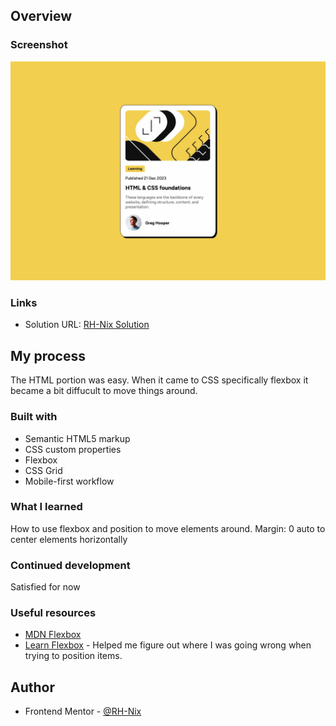## Overview

### Screenshot
![SC](./screenshot.jpg)

### Links

- Solution URL: [RH-Nix Solution](https://rh-nix.github.io/FEM-qr-code-challenge/)

## My process
The HTML portion was easy. When it came to CSS specifically flexbox it became a bit diffucult to move things around.

### Built with

- Semantic HTML5 markup
- CSS custom properties
- Flexbox
- CSS Grid
- Mobile-first workflow

### What I learned
How to use flexbox and position to move elements around. Margin: 0 auto to center elements horizontally

### Continued development

Satisfied for now

### Useful resources

- [MDN Flexbox](https://developer.mozilla.org/en-US/docs/Learn/CSS/CSS_layout/Flexbox)
- [Learn Flexbox](https://www.youtube.com/watch?v=phWxA89Dy94&list=PLCn4lnZBxczR7vKjycPFwmW7-YlCI0mpp&index=8) - Helped me figure out where I was going wrong when trying to position items.

## Author
- Frontend Mentor - [@RH-Nix](https://www.frontendmentor.io/profile/RH-Nix)

